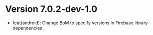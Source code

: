 # Version 7.0.2-dev-1.0
* feat(android): Change BoM to specify versions in Firebase library dependencies .
